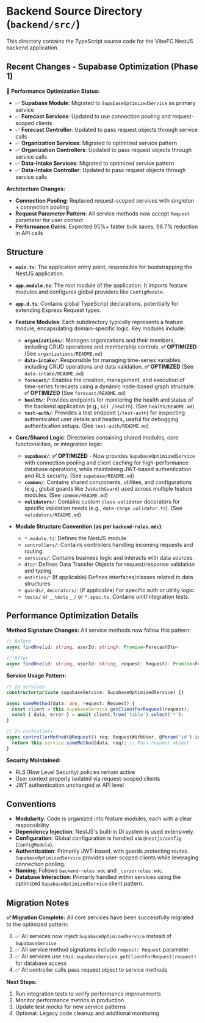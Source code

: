 # Backend Source Directory (`backend/src/`)

This directory contains the TypeScript source code for the VibeFC NestJS backend application.

## Recent Changes - Supabase Optimization (Phase 1)

**🚀 Performance Optimization Status:**
- ✅ **Supabase Module**: Migrated to `SupabaseOptimizedService` as primary service
- ✅ **Forecast Services**: Updated to use connection pooling and request-scoped clients
- ✅ **Forecast Controller**: Updated to pass request objects through service calls  
- ✅ **Organization Services**: Migrated to optimized service pattern
- ✅ **Organization Controllers**: Updated to pass request objects through service calls
- ✅ **Data-Intake Services**: Migrated to optimized service pattern
- ✅ **Data-Intake Controller**: Updated to pass request objects through service calls

**Architecture Changes:**
- **Connection Pooling**: Replaced request-scoped services with singleton + connection pooling
- **Request Parameter Pattern**: All service methods now accept `Request` parameter for user context
- **Performance Gains**: Expected 95%+ faster bulk saves, 98.7% reduction in API calls

## Structure

- **`main.ts`**: The application entry point, responsible for bootstrapping the NestJS application.
- **`app.module.ts`**: The root module of the application. It imports feature modules and configures global providers like `ConfigModule`.
- **`app.d.ts`**: Contains global TypeScript declarations, potentially for extending Express Request types.

- **Feature Modules**: Each subdirectory typically represents a feature module, encapsulating domain-specific logic. Key modules include:
    - **`organizations/`**: Manages organizations and their members, including CRUD operations and membership controls. **✅ OPTIMIZED** (See `organizations/README.md`)
    - **`data-intake/`**: Responsible for managing time-series variables, including CRUD operations and data validation. **✅ OPTIMIZED** (See `data-intake/README.md`)
    - **`forecast/`**: Enables the creation, management, and execution of time-series forecasts using a dynamic node-based graph structure. **✅ OPTIMIZED** (See `forecast/README.md`)
    - **`health/`**: Provides endpoints for monitoring the health and status of the backend application (e.g., `GET /health`). (See `health/README.md`)
    - **`test-auth/`**: Provides a test endpoint (`/test-auth`) for inspecting authenticated user details and headers, useful for debugging authentication setups. (See `test-auth/README.md`)

- **Core/Shared Logic**: Directories containing shared modules, core functionalities, or integration logic:
    - **`supabase/`**: **✅ OPTIMIZED** - Now provides `SupabaseOptimizedService` with connection pooling and client caching for high-performance database operations, while maintaining JWT-based authentication and RLS security. (See `supabase/README.md`)
    - **`common/`**: Contains shared components, utilities, and configurations (e.g., global guards like `JwtAuthGuard`) used across multiple feature modules. (See `common/README.md`)
    - **`validators/`**: Contains custom `class-validator` decorators for specific validation needs (e.g., `date-range.validator.ts`). (See `validators/README.md`)

- **Module Structure Convention (as per `backend-rules.mdc`)**:
    - `*.module.ts`: Defines the NestJS module.
    - `controllers/`: Contains controllers handling incoming requests and routing.
    - `services/`: Contains business logic and interacts with data sources.
    - `dto/`: Defines Data Transfer Objects for request/response validation and typing.
    - `entities/`: (If applicable) Defines interfaces/classes related to data structures.
    - `guards/`, `decorators/`: (If applicable) For specific auth or utility logic.
    - `tests/` or `__tests__/` or `*.spec.ts`: Contains unit/integration tests.

## Performance Optimization Details

**Method Signature Changes:**
All service methods now follow this pattern:
```typescript
// Before
async findOne(id: string, userId: string): Promise<ForecastDto>

// After  
async findOne(id: string, userId: string, request: Request): Promise<ForecastDto>
```

**Service Usage Pattern:**
```typescript
// In services
constructor(private supabaseService: SupabaseOptimizedService) {}

async someMethod(data: any, request: Request) {
  const client = this.supabaseService.getClientForRequest(request);
  const { data, error } = await client.from('table').select('*');
}

// In controllers
async controllerMethod(@Request() req: RequestWithUser, @Param('id') id: string) {
  return this.service.someMethod(data, req); // Pass request object
}
```

**Security Maintained:**
- RLS (Row Level Security) policies remain active
- User context properly isolated via request-scoped clients
- JWT authentication unchanged at API level

## Conventions

- **Modularity**: Code is organized into feature modules, each with a clear responsibility.
- **Dependency Injection**: NestJS's built-in DI system is used extensively.
- **Configuration**: Global configuration is handled via `@nestjs/config` (`ConfigModule`).
- **Authentication**: Primarily JWT-based, with guards protecting routes. `SupabaseOptimizedService` provides user-scoped clients while leveraging connection pooling.
- **Naming**: Follows `backend-rules.mdc` and `_cursorrules.mdc`.
- **Database Interaction**: Primarily handled within services using the optimized `SupabaseOptimizedService` client pattern.

## Migration Notes

**✅ Migration Complete:**
All core services have been successfully migrated to the optimized pattern:
1. ✅ All services now inject `SupabaseOptimizedService` instead of `SupabaseService`  
2. ✅ All service method signatures include `request: Request` parameter
3. ✅ All services use `this.supabaseService.getClientForRequest(request)` for database access
4. ✅ All controller calls pass request object to service methods

**Next Steps:**
1. Run integration tests to verify performance improvements
2. Monitor performance metrics in production
3. Update test mocks for new service patterns
4. Optional: Legacy code cleanup and additional monitoring 